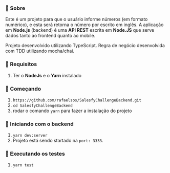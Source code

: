 ### 📜 Sobre
Este é um projeto para que o usuário informe números (em formato numérico), e esta será retorna o número por escrito em inglês. 
A aplicação em **Node.js** (backend) é uma **API REST** escrita em **Node.JS** que serve dados tanto ao frontend quanto ao mobile. 

Projeto desenvolvido utilizando TypeScript.
Regra de negócio desenvolvida com TDD utilizando mocha/chai.

### 🔽 Requisitos
1. Ter o **NodeJs** e o **Yarn** instalado

### :rocket: Começando
1. ``https://github.com/rafaelsos/SalesfyChallengeBackend.git``
2. ``cd SalesfyChallengeBackend``
3. rodar o comando ``yarn`` para fazer a instalação do projeto

### :rocket: Iniciando com o backend
1. ``yarn dev:server``
2. Projeto está sendo startado na `port: 3333`.

### :rocket: Executando os testes
1. ``yarn test``
